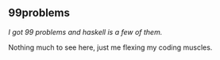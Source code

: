 ## 99problems

*I got 99 problems and haskell is a few of them.*

Nothing much to see here, just me flexing my coding muscles.


